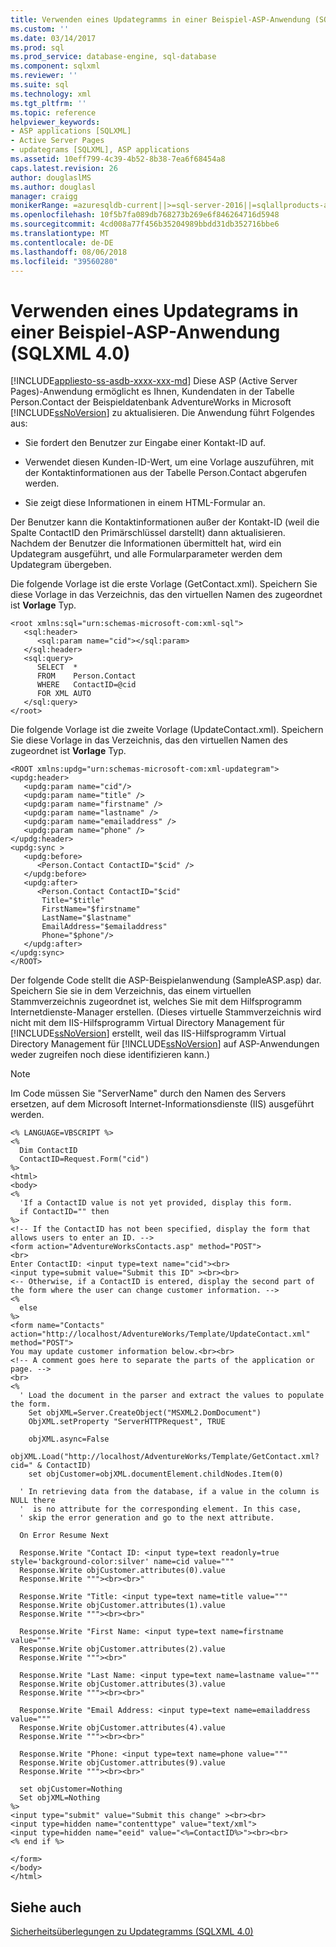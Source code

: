 ```yaml
---
title: Verwenden eines Updategramms in einer Beispiel-ASP-Anwendung (SQLXML 4.0) | Microsoft-Dokumentation
ms.custom: ''
ms.date: 03/14/2017
ms.prod: sql
ms.prod_service: database-engine, sql-database
ms.component: sqlxml
ms.reviewer: ''
ms.suite: sql
ms.technology: xml
ms.tgt_pltfrm: ''
ms.topic: reference
helpviewer_keywords:
- ASP applications [SQLXML]
- Active Server Pages
- updategrams [SQLXML], ASP applications
ms.assetid: 10eff799-4c39-4b52-8b38-7ea6f68454a8
caps.latest.revision: 26
author: douglaslMS
ms.author: douglasl
manager: craigg
monikerRange: =azuresqldb-current||>=sql-server-2016||=sqlallproducts-allversions||>=sql-server-linux-2017
ms.openlocfilehash: 10f5b7fa089db768273b269e6f846264716d5948
ms.sourcegitcommit: 4cd008a77f456b35204989bbdd31db352716bbe6
ms.translationtype: MT
ms.contentlocale: de-DE
ms.lasthandoff: 08/06/2018
ms.locfileid: "39560280"
---
```

# <a name="using-an-updategram-in-a-sample-asp-application-sqlxml-40"></a>Verwenden eines Updategrams in einer Beispiel-ASP-Anwendung (SQLXML 4.0)
[!INCLUDE[appliesto-ss-asdb-xxxx-xxx-md](../../../includes/appliesto-ss-asdb-xxxx-xxx-md.md)]
  Diese ASP (Active Server Pages)-Anwendung ermöglicht es Ihnen, Kundendaten in der Tabelle Person.Contact der Beispieldatenbank AdventureWorks in Microsoft [!INCLUDE[ssNoVersion](../../../includes/ssnoversion-md.md)] zu aktualisieren. Die Anwendung führt Folgendes aus:  
  
-   Sie fordert den Benutzer zur Eingabe einer Kontakt-ID auf.  
  
-   Verwendet diesen Kunden-ID-Wert, um eine Vorlage auszuführen, mit der Kontaktinformationen aus der Tabelle Person.Contact abgerufen werden.  
  
-   Sie zeigt diese Informationen in einem HTML-Formular an.  
  
 Der Benutzer kann die Kontaktinformationen außer der Kontakt-ID (weil die Spalte ContactID den Primärschlüssel darstellt) dann aktualisieren. Nachdem der Benutzer die Informationen übermittelt hat, wird ein Updategram ausgeführt, und alle Formularparameter werden dem Updategram übergeben.  
  
 Die folgende Vorlage ist die erste Vorlage (GetContact.xml). Speichern Sie diese Vorlage in das Verzeichnis, das den virtuellen Namen des zugeordnet ist **Vorlage** Typ.  
  
```  
<root xmlns:sql="urn:schemas-microsoft-com:xml-sql">  
   <sql:header>  
      <sql:param name="cid"></sql:param>  
   </sql:header>  
   <sql:query>  
      SELECT  *   
      FROM    Person.Contact  
      WHERE   ContactID=@cid   
      FOR XML AUTO  
   </sql:query>  
</root>  
```  
  
 Die folgende Vorlage ist die zweite Vorlage (UpdateContact.xml). Speichern Sie diese Vorlage in das Verzeichnis, das den virtuellen Namen des zugeordnet ist **Vorlage** Typ.  
  
```  
<ROOT xmlns:updg="urn:schemas-microsoft-com:xml-updategram">  
<updg:header>  
   <updg:param name="cid"/>  
   <updg:param name="title" />  
   <updg:param name="firstname" />  
   <updg:param name="lastname" />  
   <updg:param name="emailaddress" />  
   <updg:param name="phone" />  
</updg:header>  
<updg:sync >  
   <updg:before>  
      <Person.Contact ContactID="$cid" />   
   </updg:before>  
   <updg:after>  
      <Person.Contact ContactID="$cid"   
       Title="$title"  
       FirstName="$firstname"  
       LastName="$lastname"  
       EmailAddress="$emailaddress"  
       Phone="$phone"/>  
   </updg:after>  
</updg:sync>  
</ROOT>  
```  
  
 Der folgende Code stellt die ASP-Beispielanwendung (SampleASP.asp) dar. Speichern Sie sie in dem Verzeichnis, das einem virtuellen Stammverzeichnis zugeordnet ist, welches Sie mit dem Hilfsprogramm Internetdienste-Manager erstellen. (Dieses virtuelle Stammverzeichnis wird nicht mit dem IIS-Hilfsprogramm Virtual Directory Management für [!INCLUDE[ssNoVersion](../../../includes/ssnoversion-md.md)] erstellt, weil das IIS-Hilfsprogramm Virtual Directory Management für [!INCLUDE[ssNoVersion](../../../includes/ssnoversion-md.md)] auf ASP-Anwendungen weder zugreifen noch diese identifizieren kann.)  
  
> [!NOTE]  
>  Im Code müssen Sie "ServerName" durch den Namen des Servers ersetzen, auf dem Microsoft Internet-Informationsdienste (IIS) ausgeführt werden.  
  
```  
<% LANGUAGE=VBSCRIPT %>  
<%  
  Dim ContactID  
  ContactID=Request.Form("cid")  
%>  
<html>  
<body>  
<%  
  'If a ContactID value is not yet provided, display this form.  
  if ContactID="" then  
%>  
<!-- If the ContactID has not been specified, display the form that allows users to enter an ID. -->  
<form action="AdventureWorksContacts.asp" method="POST">  
<br>  
Enter ContactID: <input type=text name="cid"><br>  
<input type=submit value="Submit this ID" ><br><br>  
<-- Otherwise, if a ContactID is entered, display the second part of the form where the user can change customer information. -->  
<%  
  else  
%>  
<form name="Contacts" action="http://localhost/AdventureWorks/Template/UpdateContact.xml" method="POST">  
You may update customer information below.<br><br>  
<!-- A comment goes here to separate the parts of the application or page. -->  
<br>  
<%  
  ' Load the document in the parser and extract the values to populate the form.  
    Set objXML=Server.CreateObject("MSXML2.DomDocument")  
    ObjXML.setProperty "ServerHTTPRequest", TRUE  
  
    objXML.async=False  
    objXML.Load("http://localhost/AdventureWorks/Template/GetContact.xml?cid=" & ContactID)  
    set objCustomer=objXML.documentElement.childNodes.Item(0)  
  
  ' In retrieving data from the database, if a value in the column is NULL there  
  '  is no attribute for the corresponding element. In this case,  
  ' skip the error generation and go to the next attribute.  
  
  On Error Resume Next  
  
  Response.Write "Contact ID: <input type=text readonly=true style='background-color:silver' name=cid value="""  
  Response.Write objCustomer.attributes(0).value  
  Response.Write """><br><br>"  
  
  Response.Write "Title: <input type=text name=title value="""  
  Response.Write objCustomer.attributes(1).value  
  Response.Write """><br><br>"  
  
  Response.Write "First Name: <input type=text name=firstname value="""  
  Response.Write objCustomer.attributes(2).value  
  Response.Write """><br>"  
  
  Response.Write "Last Name: <input type=text name=lastname value="""  
  Response.Write objCustomer.attributes(3).value  
  Response.Write """><br><br>"  
  
  Response.Write "Email Address: <input type=text name=emailaddress value="""  
  Response.Write objCustomer.attributes(4).value  
  Response.Write """><br><br>"  
  
  Response.Write "Phone: <input type=text name=phone value="""  
  Response.Write objCustomer.attributes(9).value  
  Response.Write """><br><br>"  
  
  set objCustomer=Nothing  
  Set objXML=Nothing  
%>  
<input type="submit" value="Submit this change" ><br><br>  
<input type=hidden name="contenttype" value="text/xml">  
<input type=hidden name="eeid" value="<%=ContactID%>"><br><br>  
<% end if %>  
  
</form>  
</body>  
</html>  
```  
  
## <a name="see-also"></a>Siehe auch  
 [Sicherheitsüberlegungen zu Updategramms &#40;SQLXML 4.0&#41;](../../../relational-databases/sqlxml-annotated-xsd-schemas-xpath-queries/security/updategram-security-considerations-sqlxml-4-0.md)  
  
  
